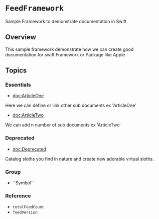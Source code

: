 # ``FeedFramework``

Sample Framework to demonstrate documentation in Swift 


## Overview

This sample framework demonstrate how we can create good documentation for swift Framework or Package like Apple


## Topics

### Essentials

- <doc:ArticleOne>

Here we can define or link other sub documents ex 'ArticleOne'

- <doc:ArticleTwo>

We can add n number of sub documents ex 'ArticleTwo'


### Deprecated

- <doc:Deprecated>

Catalog sloths you find in nature and create new adorable virtual sloths.


### <!--@START_MENU_TOKEN@-->Group<!--@END_MENU_TOKEN@-->

- <!--@START_MENU_TOKEN@-->``Symbol``<!--@END_MENU_TOKEN@-->


### Reference
- ``totalFeedCount``
- ``feedVersion``



